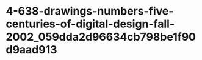 # 4-638-drawings-numbers-five-centuries-of-digital-design-fall-2002_059dda2d96634cb798be1f90d9aad913